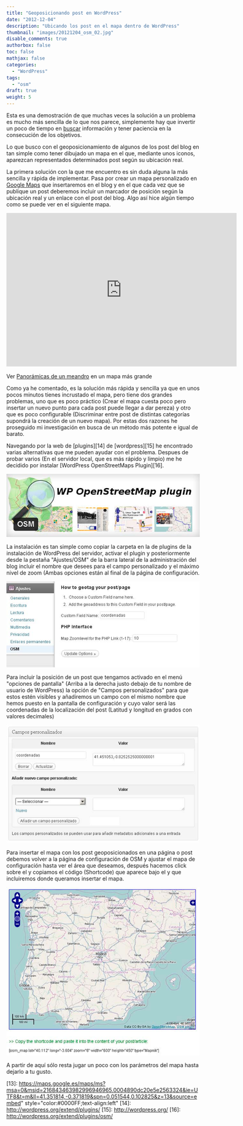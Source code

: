 ```yaml
---
title: "Geoposicionando post en WordPress"
date: "2012-12-04"
description: "Ubicando los post en el mapa dentro de WordPress"
thumbnail: "images/20121204_osm_02.jpg"
disable_comments: true
authorbox: false
toc: false
mathjax: false
categories:
  - "WordPress"
tags:
  - "osm"
draft: true
weight: 5
---
```

Esta es una demostración de que muchas veces la solución a un problema es mucho más sencilla de lo que nos parece, simplemente hay que invertir un poco de tiempo en [buscar][11] información y tener paciencia en la consecución de los objetivos.

Lo que busco con el geoposicionamiento de algunos de los post del blog en tan simple como tener dibujado un mapa en el que, mediante unos iconos, aparezcan representados determinados post según su ubicación real.

La primera solución con la que me encuentro es sin duda alguna la más sencilla y rápida de implementar. Pasa por crear un mapa personalizado en [Google Maps][12] que insertaremos en el blog y en el que cada vez que se publique un post deberemos incluir un marcador de posición según la ubicación real y un enlace con el post del blog. Algo así hice algún tiempo como se puede ver en el siguiente mapa.

<iframe width="600" height="400" frameborder="0" scrolling="no" marginheight="0" marginwidth="0" src="https://maps.google.es/maps/ms?msa=0&msid=216843463982996946965.0004890dc20e5e2563324&ie=UTF8&t=m&ll=41.351814,-0.371819&spn=0.051544,0.102825&z=13&output=embed"></iframe>

Ver [Panorámicas de un meandro][12] en un mapa más grande

Como ya he comentado, es la solución más rápida y sencilla ya que en unos pocos minutos tienes incrustado el mapa, pero tiene dos grandes problemas, uno que es poco práctico (Crear el mapa cuesta poco pero insertar un nuevo punto para cada post puede llegar a dar pereza) y otro que es poco configurable (Discriminar entre post de distintas categorías supondrá la creación de un nuevo mapa). Por estas dos razones he proseguido mi investigación en busca de un método más potente e igual de barato.

Navegando por la web de [plugins][14] de [wordpress][15] he encontrado varias alternativas que me pueden ayudar con el problema. Despues de probar varios (En el servidor local, que es más rápido y limpio) me he decidido por instalar [WordPress OpenStreetMaps Plugin][16].


![Image][01]
  
La instalación es tan simple como copiar la carpeta en la de plugins de la instalación de WordPress del servidor, activar el plugin y posteriormente desde la pestaña "Ajustes/OSM" de la barra lateral de la administración del blog incluir el nombre que desees para el campo personalizado y el máximo nivel de zoom (Ambas opciones están al final de la página de configuración.

![Image][03]

Para incluir la posición de un post que tengamos activado en el menú "opciones de pantalla" (Arriba a la derecha justo debajo de tu nombre de usuario de WordPress) la opción de "Campos personalizados" para que estos estén visibles y añadiremos un campo con el mismo nombre que hemos puesto en la pantalla de configuración y cuyo valor será las coordenadas de la localización del post (Latitud y longitud en grados con valores decimales)


![Image][04]
  
Para insertar el mapa con los post geoposicionados en una página o post debemos volver a la página de configuración de OSM y ajustar el mapa de configuración hasta ver el área que deseamos, después hacemos click sobre el y copiamos el código (Shortcode) que aparece bajo el y que incluiremos donde queramos insertar el mapa.

![Image][05]

A partir de aquí sólo resta jugar un poco con los parámetros del mapa hasta dejarlo a tu gusto. 


[01]: /images/20121204_osm_01.jpg
[03]: /images/20121204_osm_03.jpg
[04]: /images/20121204_osm_04.jpg
[05]: /images/20121204_osm_05.jpg

[11]: http://www.google.es
[12]: https://maps.google.es/
[13]: https://maps.google.es/maps/ms?msa=0&msid=216843463982996946965.0004890dc20e5e2563324&ie=UTF8&t=m&ll=41.351814,-0.371819&spn=0.051544,0.102825&z=13&source=embed" style="color:#0000FF;text-align:left"
[14]: http://wordpress.org/extend/plugins/
[15]: http://wordpress.org/
[16]: http://wordpress.org/extend/plugins/osm/